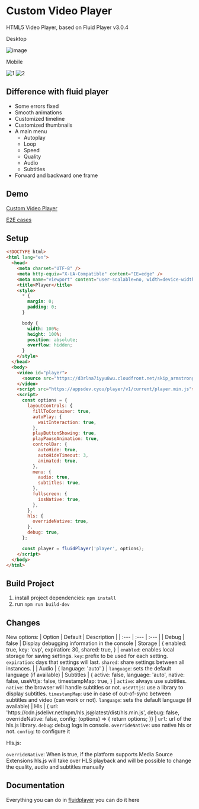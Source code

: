 # Custom Video Player

HTML5 Video Player, based on Fluid Player v3.0.4

Desktop

![image](https://user-images.githubusercontent.com/58922368/141259307-d62c17a0-3e1c-46bb-bc34-c00df375f83e.jpg)

Mobile

![1](https://user-images.githubusercontent.com/58922368/147867823-1d4d4138-958e-4abe-97ce-de0ce6139bd1.jpg)
![2](https://user-images.githubusercontent.com/58922368/147867825-8c5396f7-3a6e-4e64-91fa-d3da4428c4bf.jpg)

## Difference with fluid player

- Some errors fixed
- Smooth animations
- Customized timeline
- Customized thumbnails
- A main menu
  - Autoplay
  - Loop
  - Speed
  - Quality
  - Audio
  - Subtitles
- Forward and backward one frame

## Demo

[Custom Video Player](https://appsdev.cyou/player/demo/)

[E2E cases](https://appsdev.cyou/player/tests/)

## Setup

```HTML
<!DOCTYPE html>
<html lang="en">
  <head>
    <meta charset="UTF-8" />
    <meta http-equiv="X-UA-Compatible" content="IE=edge" />
    <meta name="viewport" content="user-scalable=no, width=device-width, initial-scale=1.0" />
    <title>Player</title>
    <style>
      * {
        margin: 0;
        padding: 0;
      }

      body {
        width: 100%;
        height: 100%;
        position: absolute;
        overflow: hidden;
      }
    </style>
  </head>
  <body>
    <video id="player">
      <source src="https://d3rlna7iyyu8wu.cloudfront.net/skip_armstrong/skip_armstrong_multi_language_subs.m3u8" type="application/x-mpegURL" />
    </video>
    <script src="https://appsdev.cyou/player/v1/current/player.min.js"></script>
    <script>
      const options = {
        layoutControls: {
          fillToContainer: true,
          autoPlay: {
            waitInteraction: true,
          },
          playButtonShowing: true,
          playPauseAnimation: true,
          controlBar: {
            autoHide: true,
            autoHideTimeout: 3,
            animated: true,
          },
          menu: {
            audio: true,
            subtitles: true,
          },
          fullscreen: {
            iosNative: true,
          },
        },
        hls: {
          overrideNative: true,
        },
        debug: true,
      };

      const player = fluidPlayer('player', options);
    </script>
  </body>
</html>
```

## Build Project

1. install project dependencies: `npm install`
2. run `npm run build-dev`

## Changes

New options:
| Option | Default | Description |
| :--- | :--- | :--- |
| Debug | false | Display debugging information in the console
| Storage | { enabled: true, key: 'cvp', expiration: 30, shared: true, } | `enabled`: enables local storage for saving settings. `key`: prefix to be used for each setting. `expiration`: days that settings will last. `shared`: share settings between all instances. |
| Audio | { language: 'auto' } | `language`: sets the default language (if available)
| Subtitles | { active: false, language: 'auto', native: false, useVttjs: false, timestampMap: true, } | `active`: always use subtitles. `native`: the browser will handle subtitles or not. `useVttjs`: use a library to display subtitles. `timestampMap`: use in case of out-of-sync between subtitles and video (can work or not). `language`: sets the default language (if available)
| Hls | { url: 'https<nolink>://cdn.jsdelivr.net/npm/hls.js@latest/dist/hls.min.js', debug: false, overrideNative: false, config: (options) => { return options; }} | `url`: url of the hls.js library. `debug`: debug logs in console. `overrideNative`: use native hls or not. `config`: to configure it

Hls.js:

`overrideNative`: When is true, if the platform supports Media Source Extensions hls.js will take over HLS playback and will be possible to change the quality, audio and subtitles manually

## Documentation

Everything you can do in [fluidplayer](https://docs.fluidplayer.com/) you can do it here
